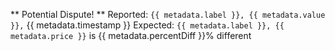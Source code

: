 ** Potential Dispute! **
Reported:  `{{ metadata.label }}, {{ metadata.value }},` {{ metadata.timestamp }}
Expected: `{{ metadata.label }}, {{ metadata.price }}` is {{ metadata.percentDiff }}% different

